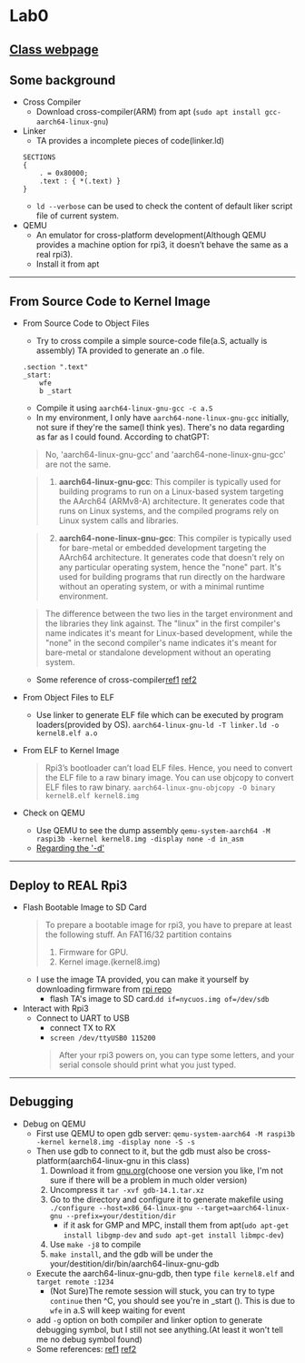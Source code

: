 # Lab0  
[Class webpage](https://nycu-caslab.github.io/OSC2024/labs/lab0.html)
---  
## Some background
+ Cross Compiler  
    - Download cross-compiler(ARM) from apt (```sudo apt install gcc-aarch64-linux-gnu```)
+ Linker
    - TA provides a incomplete pieces of code(linker.ld)
    ```
    SECTIONS
    {
        . = 0x80000;
        .text : { *(.text) }
    }
    ```
    - ```ld --verbose``` can be used to check the content of default liker script file of current system.  
+ QEMU
    - An emulator for cross-platform development(Although QEMU provides a machine option for rpi3, it doesn’t behave the same as a real rpi3).  
    - Install it from apt
---  
## From Source Code to Kernel Image
+ From Source Code to Object Files
    - Try to cross compile a simple source-code file(a.S, actually is assembly) TA provided to generate an .o file.
    ```
    .section ".text"
    _start:
        wfe
        b _start
    ```
    - Compile it using ```aarch64-linux-gnu-gcc -c a.S```
    - In my environment, I only have ```aarch64-none-linux-gnu-gcc``` initially, not sure if they're the same(I think yes). There's no data regarding as far as I could found. According to chatGPT:
    > No, 'aarch64-linux-gnu-gcc' and 'aarch64-none-linux-gnu-gcc' are not the same.

    > 1. **aarch64-linux-gnu-gcc**: This compiler is typically used for building programs to run on a Linux-based system targeting the AArch64 (ARMv8-A) architecture. It generates code that runs on Linux systems, and the compiled programs rely on Linux system calls and libraries.

    > 2. **aarch64-none-linux-gnu-gcc**: This compiler is typically used for bare-metal or embedded development targeting the AArch64 architecture. It generates code that doesn't rely on any particular operating system, hence the "none" part. It's used for building programs that run directly on the hardware without an operating system, or with a minimal runtime environment.

    > The difference between the two lies in the target environment and the libraries they link against. The "linux" in the first compiler's name indicates it's meant for Linux-based development, while the "none" in the second compiler's name indicates it's meant for bare-metal or standalone development without an operating system.
    - Some reference of cross-compiler[ref1](https://stackoverflow.com/questions/13797693/what-is-the-difference-between-arm-linux-gcc-and-arm-none-linux-gnueabi) [ref2](https://blog.csdn.net/gxy199902/article/details/127162898)
+ From Object Files to ELF  
    - Use linker to generate ELF file which can be executed by program loaders(provided by OS).
    ```aarch64-linux-gnu-ld -T linker.ld -o kernel8.elf a.o```
+ From ELF to Kernel Image  
    > Rpi3’s bootloader can’t load ELF files. Hence, you need to convert the ELF file to a raw binary image. You can use objcopy to convert ELF files to raw binary.
    ```aarch64-linux-gnu-objcopy -O binary kernel8.elf kernel8.img```
+ Check on QEMU  
    - Use QEMU to see the dump assembly
    ```qemu-system-aarch64 -M raspi3b -kernel kernel8.img -display none -d in_asm```
    - [Regarding the '-d'](https://unix.stackexchange.com/questions/645478/how-to-understand-qemu-d-int-flag-output)
---  
## Deploy to REAL Rpi3
+ Flash Bootable Image to SD Card
    > To prepare a bootable image for rpi3, you have to prepare at least the following stuff.
    > An FAT16/32 partition contains
    > 1. Firmware for GPU.
    > 2. Kernel image.(kernel8.img)
    + I use the image TA provided, you can make it yourself by downloading firmware from [rpi repo](https://github.com/raspberrypi/firmware/tree/master/boot)
        - flash TA's image to SD card.```dd if=nycuos.img of=/dev/sdb```
+ Interact with Rpi3
    - Connect to UART to USB
        - connect TX to RX
        - ```screen /dev/ttyUSB0 115200```
        > After your rpi3 powers on, you can type some letters, and your serial console should print what you just typed.
---  
## Debugging
+ Debug on QEMU
    - First use QEMU to open gdb server:
    ```qemu-system-aarch64 -M raspi3b -kernel kernel8.img -display none -S -s```
    - Then use gdb to connect to it, but the gdb must also be cross-platform(aarch64-linux-gnu in this class)
        1. Download it from [gnu.org](https://ftp.gnu.org/gnu/gdb/)(choose one version you like, I'm not sure if there will be a problem in much older version)
        2. Uncompress it ```tar -xvf gdb-14.1.tar.xz```
        3. Go to the directory and configure it to generate makefile using ```./configure --host=x86_64-linux-gnu --target=aarch64-linux-gnu --prefix=your/destition/dir```
            - if it ask for GMP and MPC, install them from apt(```udo apt-get install libgmp-dev``` and ```sudo apt-get install libmpc-dev```)
        4. Use ```make -j8``` to compile
        5. ```make install```, and the gdb will be under the your/destition/dir/bin/aarch64-linux-gnu-gdb
    - Execute the aarch64-linux-gnu-gdb, then type ```file kernel8.elf``` and ```target remote :1234```
        - (Not Sure)The remote session will stuck, you can try to type ```continue``` then ^C, you should see you're in _start (). This is due to ```wfe``` in a.S will keep waiting for event
    - add ```-g``` option on both compiler and linker option to generate debugging symbol, but I still not see anything.(At least it won't tell me no debug symbol found)
    - Some references: [ref1](https://blog.csdn.net/xiaoqiaoq0/article/details/109272503) [ref2](https://hackmd.io/@sysprog/gdb-example)